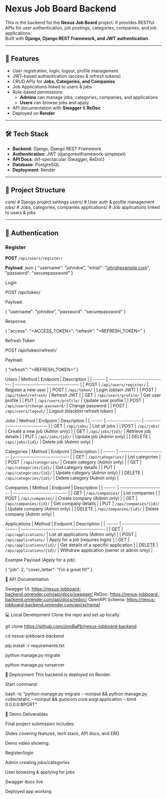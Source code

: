 # Nexus Job Board Backend

This is the backend for the **Nexus Job Board** project. It provides RESTful APIs for user authentication, job postings, categories, companies, and job applications.  
Built with **Django, Django REST Framework, and JWT authentication**.

---

## 🚀 Features

- User registration, login, logout, profile management
- JWT-based authentication (access & refresh tokens)
- CRUD APIs for **Jobs, Categories, and Companies**
- Job Applications linked to users & jobs
- Role-based permissions:
  - **Admins** can manage jobs, categories, companies, and applications
  - **Users** can browse jobs and apply
- API documentation with **Swagger** & **ReDoc**
- Deployed on **Render**

---

## 🛠 Tech Stack

- **Backend**: Django, Django REST Framework  
- **Authentication**: JWT (djangorestframework-simplejwt)  
- **API Docs**: drf-spectacular (Swagger, ReDoc)  
- **Database**: PostgreSQL  
- **Deployment**: Render  

---

## 📂 Project Structure

core/ # Django project settings
users/ # User auth & profile management
jobs/ # Jobs, categories, companies
applications/ # Job applications linked to users & jobs

---

## 🔐 Authentication

### Register  
**POST** `/api/users/register/`

**Payload:**
json
{
  "username": "johndoe",
  "email": "john@example.com",
  "password": "securepassword"
}

Login

POST /api/token/

Payload:

{
  "username": "johndoe",
  "password": "securepassword"
}

Response:

{
  "access": "<ACCESS_TOKEN>",
  "refresh": "<REFRESH_TOKEN>"
}

Refresh Token

POST /api/token/refresh/

Payload:

{
  "refresh": "<REFRESH_TOKEN>"
}

Users
| Method | Endpoint                      | Description                      |
| ------ | ----------------------------- | -------------------------------- |
| POST   | `/api/users/register/`        | Register a new user              |
| POST   | `/api/token/`                 | Login (obtain JWT)               |
| POST   | `/api/token/refresh/`         | Refresh JWT                      |
| GET    | `/api/users/profile/`         | Get user profile                 |
| PUT    | `/api/users/profile/`         | Update user profile              |
| POST   | `/api/users/change-password/` | Change password                  |
| POST   | `/api/users/logout/`          | Logout (blacklist refresh token) |

Jobs
| Method | Endpoint          | Description                   |
| ------ | ----------------- | ----------------------------- |
| GET    | `/api/jobs/`      | List all jobs                 |
| POST   | `/api/jobs/`      | Create a new job (Admin only) |
| GET    | `/api/jobs/{id}/` | Retrieve job details          |
| PUT    | `/api/jobs/{id}/` | Update job (Admin only)       |
| DELETE | `/api/jobs/{id}/` | Delete job (Admin only)       |

Categories
| Method | Endpoint                | Description                  |
| ------ | ----------------------- | ---------------------------- |
| GET    | `/api/categories/`      | List categories              |
| POST   | `/api/categories/`      | Create category (Admin only) |
| GET    | `/api/categories/{id}/` | Get category details         |
| PUT    | `/api/categories/{id}/` | Update category (Admin only) |
| DELETE | `/api/categories/{id}/` | Delete category (Admin only) |

Companies
| Method | Endpoint               | Description                 |
| ------ | ---------------------- | --------------------------- |
| GET    | `/api/companies/`      | List companies              |
| POST   | `/api/companies/`      | Create company (Admin only) |
| GET    | `/api/companies/{id}/` | Get company details         |
| PUT    | `/api/companies/{id}/` | Update company (Admin only) |
| DELETE | `/api/companies/{id}/` | Delete company (Admin only) |

Applications
| Method | Endpoint                  | Description                                |
| ------ | ------------------------- | ------------------------------------------ |
| GET    | `/api/applications/`      | List all applications (Admin only)         |
| POST   | `/api/applications/`      | Apply for a job (requires login)           |
| GET    | `/api/applications/{id}/` | Get details of a specific application      |
| DELETE | `/api/applications/{id}/` | Withdraw application (owner or admin only) |

Example Payload (Apply for a job):

{
  "job": 2,
  "cover_letter": "I'm a great fit!"
}

📖 API Documentation

Swagger UI: https://nexus-jobboard-backend.onrender.com/api/docs/swagger/
ReDoc: https://nexus-jobboard-backend.onrender.com/api/docs/redoc/
OpenAPI Schema: https://nexus-jobboard-backend.onrender.com/api/schema/

💻 Local Development
Clone the repo and set up locally:

git clone https://github.com/JojoBaPb/nexus-jobboard-backend

cd nexus-jobboard-backend

pip install -r requirements.txt

python manage.py migrate

python manage.py runserver

🚀 Deployment
This backend is deployed on Render.

Start command:

bash -lc "python manage.py migrate --noinput && python manage.py collectstatic --noinput && gunicorn core.wsgi:application --bind 0.0.0.0:$PORT"

🎥 Demo Deliverables

Final project submission includes:

Slides covering features, tech stack, API docs, and ERD

Demo video showing:

Register/login

Admin creating jobs/categories

User browsing & applying for jobs

Swagger docs live

Deployed app working

